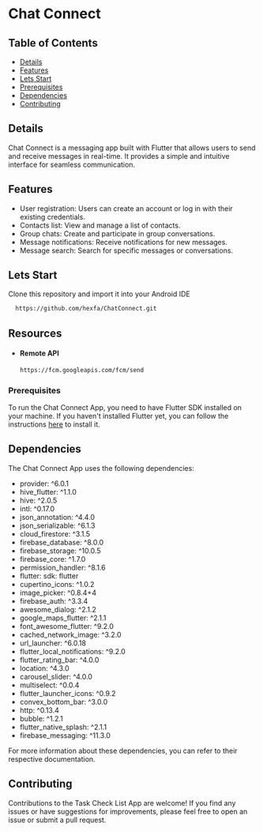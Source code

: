 # Chat Connect
## Table of Contents
- [Details](#details)
- [Features](#features)
- [Lets Start](#lets-start)
- [Prerequisites](#prerequisites)
- [Dependencies](#dependencies)
- [Contributing](#contributing)
  
## Details 
Chat Connect is a messaging app built with Flutter that allows users to send and receive messages 
in real-time. It provides a simple and intuitive interface for seamless communication.



## Features 
- User registration: Users can create an account or log in with their existing credentials.
- Contacts list: View and manage a list of contacts.
- Group chats: Create and participate in group conversations.
- Message notifications: Receive notifications for new messages.
- Message search: Search for specific messages or conversations.

## Lets Start 

Clone this repository and import it into your Android IDE
```bash
  https://github.com/hexfa/ChatConnect.git
  ```
## Resources 

- #### Remote API
  ```bash
  https://fcm.googleapis.com/fcm/send
  ```
  

### Prerequisites

To run the Chat Connect App, you need to have Flutter SDK installed on your machine. If you haven't installed Flutter yet, you can follow the instructions [here](https://flutter.dev/docs/get-started/install) to install it.


## Dependencies

The Chat Connect App uses the following dependencies:
- provider: ^6.0.1
- hive_flutter: ^1.1.0
- hive: ^2.0.5
- intl: ^0.17.0
- json_annotation: ^4.4.0
- json_serializable: ^6.1.3
- cloud_firestore: ^3.1.5
- firebase_database: ^8.0.0
- firebase_storage: ^10.0.5
- firebase_core: ^1.7.0
- permission_handler: ^8.1.6
- flutter: sdk: flutter
- cupertino_icons: ^1.0.2
- image_picker: ^0.8.4+4
- firebase_auth: ^3.3.4
- awesome_dialog: ^2.1.2
- google_maps_flutter: ^2.1.1
- font_awesome_flutter: ^9.2.0
- cached_network_image: ^3.2.0
- url_launcher: ^6.0.18
- flutter_local_notifications: ^9.2.0
- flutter_rating_bar: ^4.0.0
- location: ^4.3.0
- carousel_slider: ^4.0.0
- multiselect: ^0.0.4
- flutter_launcher_icons: ^0.9.2
- convex_bottom_bar: ^3.0.0
- http: ^0.13.4
- bubble: ^1.2.1
- flutter_native_splash: ^2.1.1
- firebase_messaging: ^11.3.0

For more information about these dependencies, you can refer to their respective documentation.

## Contributing

Contributions to the Task Check List App are welcome! If you find any issues or have suggestions for improvements, please feel free to open an issue or submit a pull request.
